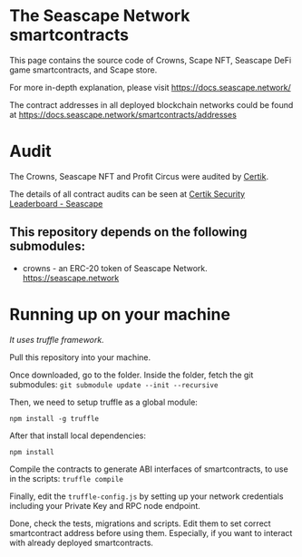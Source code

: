 # The Seascape Network smartcontracts
This page contains the source code of Crowns, Scape NFT, Seascape DeFi game smartcontracts, and Scape store.

For more in-depth explanation, please visit https://docs.seascape.network/


The contract addresses in all deployed blockchain networks could be found at https://docs.seascape.network/smartcontracts/addresses

# Audit
The Crowns, Seascape NFT and Profit Circus were audited by [Certik](https://certik.org/).

The details of all contract audits can be seen at [Certik Security Leaderboard - Seascape](https://certik.org/projects/seascape)

## This repository depends on the following **submodules**:
 * crowns - an ERC-20 token of Seascape Network. https://seascape.network

# Running up on your machine
*It uses truffle framework.*

Pull this repository into your machine.

Once downloaded, go to the folder. Inside the folder, fetch the git submodules:
```git submodule update --init --recursive```

Then, we need to setup truffle as a global module:

```npm install -g truffle```

After that install local dependencies:

```npm install```

Compile the contracts to generate ABI interfaces of smartcontracts, to use in the scripts:
```truffle compile```

Finally, edit the ```truffle-config.js``` by setting up your network credentials including your Private Key and RPC node endpoint.

Done, check the tests, migrations and scripts. Edit them to set correct smartcontract address before using them. Especially, if you want to interact
with already deployed smartcontracts.
